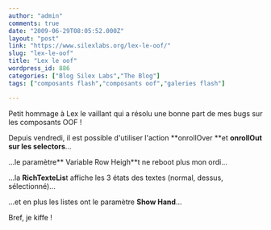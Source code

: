 ```yaml
---
author: "admin"
comments: true
date: "2009-06-29T08:05:52.000Z"
layout: "post"
link: "https://www.silexlabs.org/lex-le-oof/"
slug: "lex-le-oof"
title: "Lex le oof"
wordpress_id: 886
categories: ["Blog Silex Labs","The Blog"]
tags: ["composants flash","composants oof","galeries flash"]

---
```

Petit hommage à Lex le vaillant qui a résolu une bonne part de mes bugs sur les composants OOF !

Depuis vendredi, il est possible d'utiliser l'action **onrollOver **et **onrollOut **sur les** selectors**...

...le paramètre** Variable Row Heigh**t ne reboot plus mon ordi...

...la **RichTexteLis**t affiche les 3 états des textes (normal, dessus, sélectionné)...

...et en plus les listes ont le paramètre **Show Hand**...

Bref, je kiffe !

